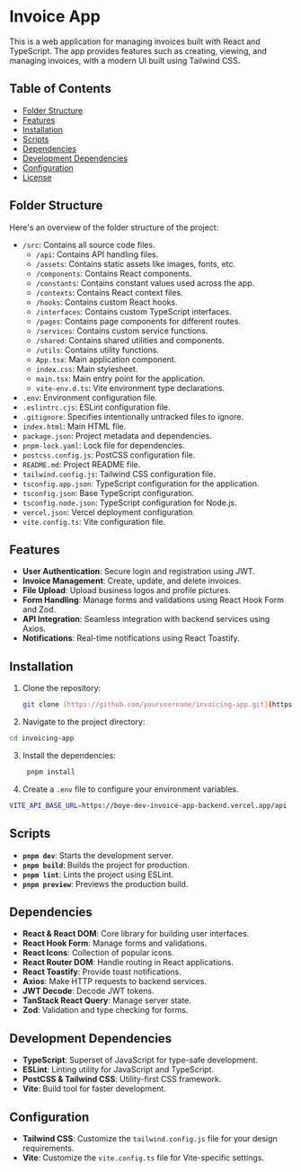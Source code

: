 # Invoice App

This is a web application for managing invoices built with React and TypeScript. The app provides features such as creating, viewing, and managing invoices, with a modern UI built using Tailwind CSS.

## Table of Contents

- [Folder Structure](#folder-structure)
- [Features](#features)
- [Installation](#installation)
- [Scripts](#scripts)
- [Dependencies](#dependencies)
- [Development Dependencies](#development-dependencies)
- [Configuration](#configuration)
- [License](#license)

## Folder Structure

Here's an overview of the folder structure of the project:

- `/src`: Contains all source code files.
  - `/api`: Contains API handling files.
  - `/assets`: Contains static assets like images, fonts, etc.
  - `/components`: Contains React components.
  - `/constants`: Contains constant values used across the app.
  - `/contexts`: Contains React context files.
  - `/hooks`: Contains custom React hooks.
  - `/interfaces`: Contains custom TypeScript interfaces.
  - `/pages`: Contains page components for different routes.
  - `/services`: Contains custom service functions.
  - `/shared`: Contains shared utilities and components.
  - `/utils`: Contains utility functions.
  - `App.tsx`: Main application component.
  - `index.css`: Main stylesheet.
  - `main.tsx`: Main entry point for the application.
  - `vite-env.d.ts`: Vite environment type declarations.
- `.env`: Environment configuration file.
- `.eslintrc.cjs`: ESLint configuration file.
- `.gitignore`: Specifies intentionally untracked files to ignore.
- `index.html`: Main HTML file.
- `package.json`: Project metadata and dependencies.
- `pnpm-lock.yaml`: Lock file for dependencies.
- `postcss.config.js`: PostCSS configuration file.
- `README.md`: Project README file.
- `tailwind.config.js`: Tailwind CSS configuration file.
- `tsconfig.app.json`: TypeScript configuration for the application.
- `tsconfig.json`: Base TypeScript configuration.
- `tsconfig.node.json`: TypeScript configuration for Node.js.
- `vercel.json`: Vercel deployment configuration.
- `vite.config.ts`: Vite configuration file.

## Features

- **User Authentication**: Secure login and registration using JWT.
- **Invoice Management**: Create, update, and delete invoices.
- **File Upload**: Upload business logos and profile pictures.
- **Form Handling**: Manage forms and validations using React Hook Form and Zod.
- **API Integration**: Seamless integration with backend services using Axios.
- **Notifications**: Real-time notifications using React Toastify.

## Installation

1. Clone the repository:

   ```bash
   git clone [https://github.com/yourusername/invoicing-app.git](https://github.com/Boye-dev/invoice-app.git)
   ```
   
2. Navigate to the project directory:

  ```bash
  cd invoicing-app
  ```

3. Install the dependencies:
   ```bash
    pnpm install
    ```

4. Create a `.env` file to configure your environment variables.
  ```bash
  VITE_API_BASE_URL=https://boye-dev-invoice-app-backend.vercel.app/api
  ```


## Scripts

- **`pnpm dev`**: Starts the development server.
- **`pnpm build`**: Builds the project for production.
- **`pnpm lint`**: Lints the project using ESLint.
- **`pnpm preview`**: Previews the production build.

## Dependencies

- **React & React DOM**: Core library for building user interfaces.
- **React Hook Form**: Manage forms and validations.
- **React Icons**: Collection of popular icons.
- **React Router DOM**: Handle routing in React applications.
- **React Toastify**: Provide toast notifications.
- **Axios**: Make HTTP requests to backend services.
- **JWT Decode**: Decode JWT tokens.
- **TanStack React Query**: Manage server state.
- **Zod**: Validation and type checking for forms.

## Development Dependencies

- **TypeScript**: Superset of JavaScript for type-safe development.
- **ESLint**: Linting utility for JavaScript and TypeScript.
- **PostCSS & Tailwind CSS**: Utility-first CSS framework.
- **Vite**: Build tool for faster development.

## Configuration

- **Tailwind CSS**: Customize the `tailwind.config.js` file for your design requirements.
- **Vite**: Customize the `vite.config.ts` file for Vite-specific settings.

